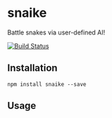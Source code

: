 # snaike

Battle snakes via user-defined AI!

[![Build Status](https://travis-ci.org/matt-in-a-hat/snaike.svg)](https://travis-ci.org/matt-in-a-hat/snaike)

## Installation

```
npm install snaike --save
```

## Usage
